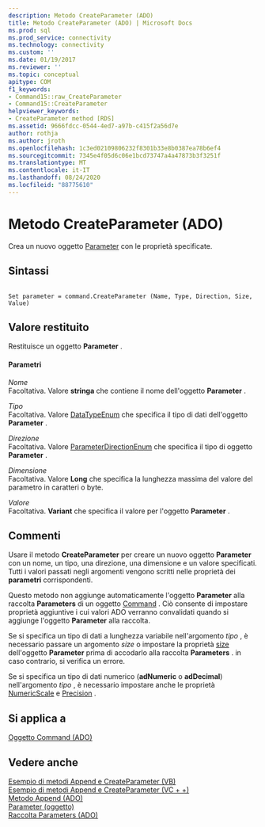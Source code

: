 ```yaml
---
description: Metodo CreateParameter (ADO)
title: Metodo CreateParameter (ADO) | Microsoft Docs
ms.prod: sql
ms.prod_service: connectivity
ms.technology: connectivity
ms.custom: ''
ms.date: 01/19/2017
ms.reviewer: ''
ms.topic: conceptual
apitype: COM
f1_keywords:
- Command15::raw_CreateParameter
- Command15::CreateParameter
helpviewer_keywords:
- CreateParameter method [RDS]
ms.assetid: 9666fdcc-0544-4ed7-a97b-c415f2a56d7e
author: rothja
ms.author: jroth
ms.openlocfilehash: 1c3ed02109806232f8301b33e8b0387ea78b6ef4
ms.sourcegitcommit: 7345e4f05d6c06e1bcd73747a4a47873b3f3251f
ms.translationtype: MT
ms.contentlocale: it-IT
ms.lasthandoff: 08/24/2020
ms.locfileid: "88775610"
---
```

# <a name="createparameter-method-ado"></a>Metodo CreateParameter (ADO)
Crea un nuovo oggetto [Parameter](./parameter-object.md) con le proprietà specificate.  
  
## <a name="syntax"></a>Sintassi  
  
```  
  
Set parameter = command.CreateParameter (Name, Type, Direction, Size, Value)  
```  
  
## <a name="return-value"></a>Valore restituito  
 Restituisce un oggetto **Parameter** .  
  
#### <a name="parameters"></a>Parametri  
 *Nome*  
 Facoltativa. Valore **stringa** che contiene il nome dell'oggetto **Parameter** .  
  
 *Tipo*  
 Facoltativa. Valore [DataTypeEnum](./datatypeenum.md) che specifica il tipo di dati dell'oggetto **Parameter** .  
  
 *Direzione*  
 Facoltativa. Valore [ParameterDirectionEnum](./parameterdirectionenum.md) che specifica il tipo di oggetto **Parameter** .  
  
 *Dimensione*  
 Facoltativa. Valore **Long** che specifica la lunghezza massima del valore del parametro in caratteri o byte.  
  
 *Valore*  
 Facoltativa. **Variant** che specifica il valore per l'oggetto **Parameter** .  
  
## <a name="remarks"></a>Commenti  
 Usare il metodo **CreateParameter** per creare un nuovo oggetto **Parameter** con un nome, un tipo, una direzione, una dimensione e un valore specificati. Tutti i valori passati negli argomenti vengono scritti nelle proprietà dei **parametri** corrispondenti.  
  
 Questo metodo non aggiunge automaticamente l'oggetto **Parameter** alla raccolta **Parameters** di un oggetto [Command](./command-object-ado.md) . Ciò consente di impostare proprietà aggiuntive i cui valori ADO verranno convalidati quando si aggiunge l'oggetto **Parameter** alla raccolta.  
  
 Se si specifica un tipo di dati a lunghezza variabile nell'argomento *tipo* , è necessario passare un argomento *size* o impostare la proprietà [size](./size-property-ado-parameter.md) dell'oggetto **Parameter** prima di accodarlo alla raccolta **Parameters** . in caso contrario, si verifica un errore.  
  
 Se si specifica un tipo di dati numerico (**adNumeric** o **adDecimal**) nell'argomento *tipo* , è necessario impostare anche le proprietà [NumericScale](./numericscale-property-ado.md) e [Precision](./precision-property-ado.md) .  
  
## <a name="applies-to"></a>Si applica a  
 [Oggetto Command (ADO)](./command-object-ado.md)  
  
## <a name="see-also"></a>Vedere anche  
 [Esempio di metodi Append e CreateParameter (VB)](./append-and-createparameter-methods-example-vb.md)   
 [Esempio di metodi Append e CreateParameter (VC + +)](./append-and-createparameter-methods-example-vc.md)   
 [Metodo Append (ADO)](./append-method-ado.md)   
 [Parameter (oggetto)](./parameter-object.md)   
 [Raccolta Parameters (ADO)](./parameters-collection-ado.md)